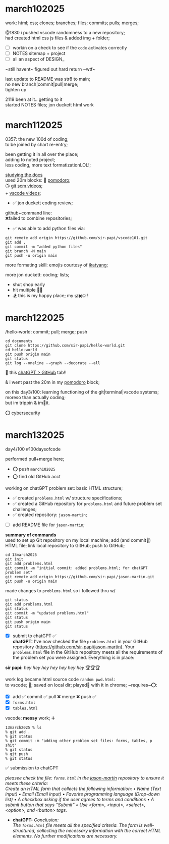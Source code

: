 # march102025
work: html; css; clones; branches; files; commits; pulls; merges;</br>

@1830 i pushed vscode randomness to a new repository;</br>
had created html css js files & added img + folder; 

- [ ] workin on a check to see if the ` code ` activates correctly
- [ ] NOTES sitemap + project
- [ ] all an aspect of DESIGN_  

~still havent~ figured out hard return ~wtf~  

last update to README was str8 to main;  
no new branch|commit|pull|merge;    
tighten up</hr>

2119 been at it.. getting to it  
started NOTES files; jon duckett html work  

# march112025
0357: the new 100d of coding;  
to be joined by chart re-entry;</hr>

been getting it in all over the place;  
adding to noted project;  
less coding, more text formatizationLOL!;  

[studying the docs](https://docs.github.com/en/get-started/writing-on-github/getting-started-with-writing-and-formatting-on-github/basic-writing-and-formatting-syntax)  
used 20m blocks: :eyes: [pomodoro](https://www.pomodorotechnique.com/);    
:tv: [git scm videos](https://git-scm.com/videos);    
\+ [vscode videos](https://code.visualstudio.com/docs/getstarted/introvideos);   

- :white_check_mark: jon duckett coding review;  

github+command line:  
:x:failed to combine repositories;  
- :white_check_mark: was able to add python files via:
      
```
git remote add origin https://github.com/sir-papi/vscode101.git
git add .
git commit -m "added python files"
git branch -M main
git push -u origin main
```
more formating skill: emojis courtesy of [ikatyang](https://github.com/ikatyang/emoji-cheat-sheet/blob/master/README.md);  

more jon duckett: coding; lists;  
- shut shop early
- hit multiple :mount_fuji::mount_fuji:
- 🏂 this is my happy place; my 🕉️✖️☮️‼️

# march122025
/hello-world: commit; pull; merge; push
```
cd documents
git clone https://github.com/sir-papi/hello-world.git
cd hello-world
git push origin main
git status
git log --oneline --graph --decorate --all
```
🦾 this [chatGPT > GitHub](https://chatgpt.com/share/67d19e0d-1a60-800c-b786-9030ddac5b61) tab‼️  

& i went past the 20m in my [pomodoro](https://www.pomodorotechnique.com/) block;  

on this day3/100: learning functioning of the git|terminal|vscode systems; moreso than actually coding;  
but im trippin & im💓it.  

:o: [cybersecurity](https://cs50.harvard.edu/cybersecurity/2023/notes/1/)

# march132025
day4/100 #100daysofcode  

performed pull+merge here;  

- ⭕ push `march102025`
- ⭕ find old GitHub acct

working on chatGPT problem set: basic HTML structure;
- :white_check_mark: created `problems.html` w/ structure specifications;
- :white_check_mark: created a GitHub repository for `problems.html` and future problem set challenges;
- :white_check_mark: created repository: `jason-martin`;
- [ ] add README file for `jason-martin`;  

**summary of commands**  
used to set up Git repository on my local machine; add (and commit🤔) HTML file; link local repository to GitHub; push to GitHub;
```
cd 13march2025
git init
git add problems.html
git commit -m "initial commit: added problems.html; for chatGPT problem set"
git remote add origin https://github.com/sir-papi/jason-martin.git
git push -u origin main
```
made changes to `problems.html` so i followed thru w/  
```
git status
git add problems.html
git status
git commit -m "updated problems.html"
git status
git push origin main
git status
```
- [x] submit to chatGPT :white_check_mark:  
**chatGPT:** I’ve now checked the file `problems.html` in your GitHub repository (https://github.com/sir-papi/jason-martin). 
Your `problems.html` file in the GitHub repository meets all the requirements of the problem set you were assigned. Everything is in place:

**sir papi:** *hey hey hey hey hey hey hey*
:trophy::trophy::trophy:

work log became html source code `random pwd.html`:  
to vscode; :rabbit2:; saved on local dir; played:rabbit2: with it in chrome; ~requires~:o::  
- [x] add :white_check_mark: commit :white_check_mark: pull :x: merge :x: push :white_check_mark:
- [x] `forms.html`
- [x] `tables.html`

vscode: **messy** work; ➕ 
```
13march2025 % ls
% git add .
% git status
% git commit -m "adding other problem set files: forms, tables, p shit"
% git status
% git push
% git status
```
:white_check_mark: submission to chatGPT  

*pleasee check the file: `forms.html` in the [jason-martin](https://github.com/sir-papi/jason-martin.git) repository to ensure it meets these criteria:  
Create an HTML form that collects the following information:*
*•     Name (Text input)
•	Email (Email input)
•	Favorite programming language (Drop-down list)
•	A checkbox asking if the user agrees to terms and conditions
•	A submit button that says “Submit”
•	Use &lt;form&gt;, &lt;input&gt;, &lt;select&gt;, &lt;option&gt;, and &lt;button&gt; tags.*  

- **chatGPT:** *Conclusion:*  
  *The `forms.html` file meets all the specified criteria. The form is well-structured, collecting the necessary information with the correct HTML elements. No further modifications are necessary.*










 
